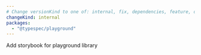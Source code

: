 ```yaml
---
# Change versionKind to one of: internal, fix, dependencies, feature, deprecation, breaking
changeKind: internal
packages:
  - "@typespec/playground"
---
```


Add storybook for playground library
